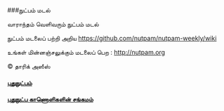 ﻿###நுட்பம் மடல்

வாராந்தம் வெளிவரும் நுட்பம் மடல்

நுட்பம் மடலைப் பற்றி அறிய https://github.com/nutpam/nutpam-weekly/wiki

உங்கள் மின்னஞ்சலுக்கும் மடலைப் பெற : http://nutpam.org

&copy; தாரிக் அஸீஸ்

#### [புதுநுட்பம்](http://puthunutpam.com)
#### [புதுநுட்ப காணொளிகளின் சங்கமம்](http://youtube.com/puthunutpam)
